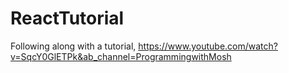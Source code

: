 # ReactTutorial
Following along with a tutorial, https://www.youtube.com/watch?v=SqcY0GlETPk&ab_channel=ProgrammingwithMosh 
